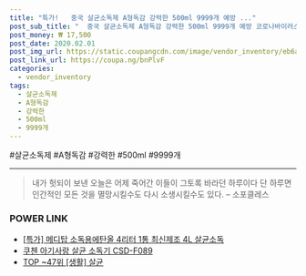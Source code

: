 ```yaml
--- 
title: "특가!   중국 살균소독제 A형독감 강력한 500ml 9999개 예방 ..." 
post_sub_title: "  중국 살균소독제 A형독감 강력한 500ml 9999개 예방 코로나바이러스 메디크린 우한폐렴" 
post_money: ₩ 17,500 
post_date: 2020.02.01 
post_img_url: https://static.coupangcdn.com/image/vendor_inventory/eb6a/223c97963c608f1606933867efd742b45c9a515a86bb579de2b3bd1245f9.jpg 
post_link_url: https://coupa.ng/bnPlvF 
categories: 
  - vendor_inventory 
tags: 
  - 살균소독제 
  - A형독감 
  - 강력한 
  - 500ml 
  - 9999개 
--- 
```

  #살균소독제 #A형독감 #강력한 #500ml #9999개 
<hr> 

> 내가 헛되이 보낸 오늘은 어제 죽어간 이들이 그토록 바라던 하루이다 단 하루면 인간적인 모든 것을 멸망시킬수도 다시 소생시킬수도 있다. – 소포클레스 


### POWER LINK

* <a href="https://blog.naver.com/santokki14/221791365200" target="_blank">[특가] 메디탑 소독용에탄올 4리터 1통 최신제조 4L 살균소독</a>
* <a href="https://blog.naver.com/fasyy4321/221792394461" target="_blank">쿠첸 아기사랑 살균 소독기 CSD-F089</a>
* <a href="https://blog.naver.com/an0733/221792129629" target="_blank"> TOP ~47위 [생활] 살균</a>

